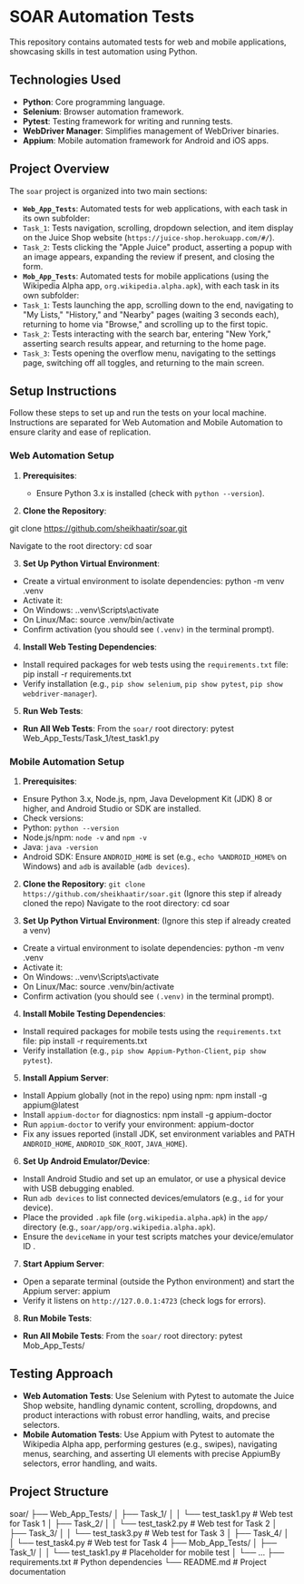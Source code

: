 # SOAR Automation Tests

This repository contains automated tests for web and mobile applications, showcasing skills in test automation using Python.

## Technologies Used
- **Python**: Core programming language.
- **Selenium**: Browser automation framework.
- **Pytest**: Testing framework for writing and running tests.
- **WebDriver Manager**: Simplifies management of WebDriver binaries.
- **Appium**: Mobile automation framework for Android and iOS apps.

## Project Overview
The `soar` project is organized into two main sections:
- **`Web_App_Tests`**: Automated tests for web applications, with each task in its own subfolder:
- `Task_1`: Tests navigation, scrolling, dropdown selection, and item display on the Juice Shop website (`https://juice-shop.herokuapp.com/#/`). 
- `Task_2`: Tests clicking the "Apple Juice" product, asserting a popup with an image appears, expanding the review if present, and closing the form.
- **`Mob_App_Tests`**: Automated tests for mobile applications (using the Wikipedia Alpha app, `org.wikipedia.alpha.apk`), with each task in its own subfolder:
- `Task_1`: Tests launching the app, scrolling down to the end, navigating to "My Lists," "History," and "Nearby" pages (waiting 3 seconds each), returning to home via "Browse," and scrolling up to the first topic.
- `Task_2`: Tests interacting with the search bar, entering "New York," asserting search results appear, and returning to the home page.
- `Task_3`: Tests opening the overflow menu, navigating to the settings page, switching off all toggles, and returning to the main screen.

## Setup Instructions
Follow these steps to set up and run the tests on your local machine. Instructions are separated for Web Automation and Mobile Automation to ensure clarity and ease of replication.

### Web Automation Setup
1. **Prerequisites**:
   - Ensure Python 3.x is installed (check with `python --version`).

2. **Clone the Repository**:

git clone https://github.com/sheikhaatir/soar.git

Navigate to the root directory: 
cd soar

3. **Set Up Python Virtual Environment**:
- Create a virtual environment to isolate dependencies:
python -m venv .venv
- Activate it:
- On Windows: ..venv\Scripts\activate
- On Linux/Mac: source .venv/bin/activate
- Confirm activation (you should see `(.venv)` in the terminal prompt).

4. **Install Web Testing Dependencies**:
- Install required packages for web tests using the `requirements.txt` file:
pip install -r requirements.txt
- Verify installation (e.g., `pip show selenium`, `pip show pytest`, `pip show webdriver-manager`).

5. **Run Web Tests**:
- **Run All Web Tests**: From the `soar/` root directory:
pytest Web_App_Tests/Task_1/test_task1.py

### Mobile Automation Setup
1. **Prerequisites**:
- Ensure Python 3.x, Node.js, npm, Java Development Kit (JDK) 8 or higher, and Android Studio or SDK are installed.
- Check versions:
- Python: `python --version`
- Node.js/npm: `node -v` and `npm -v`
- Java: `java -version`
- Android SDK: Ensure `ANDROID_HOME` is set (e.g., `echo %ANDROID_HOME%` on Windows) and `adb` is available (`adb devices`).

2. **Clone the Repository**: 
`git clone https://github.com/sheikhaatir/soar.git` (Ignore this step if already cloned the repo)
Navigate to the root directory:
cd soar

3. **Set Up Python Virtual Environment**: (Ignore this step if already created a venv)
- Create a virtual environment to isolate dependencies: 
python -m venv .venv
- Activate it:
- On Windows: ..venv\Scripts\activate
- On Linux/Mac: source .venv/bin/activate
- Confirm activation (you should see `(.venv)` in the terminal prompt).

4. **Install Mobile Testing Dependencies**:
- Install required packages for mobile tests using the `requirements.txt` file:
pip install -r requirements.txt
- Verify installation (e.g., `pip show Appium-Python-Client`, `pip show pytest`).

5. **Install Appium Server**:
- Install Appium globally (not in the repo) using npm:
npm install -g appium@latest
- Install `appium-doctor` for diagnostics:
npm install -g appium-doctor
- Run `appium-doctor` to verify your environment:
appium-doctor
- Fix any issues reported (install JDK, set environment variables and PATH `ANDROID_HOME`, `ANDROID_SDK_ROOT`, `JAVA_HOME`).

6. **Set Up Android Emulator/Device**:
- Install Android Studio and set up an emulator, or use a physical device with USB debugging enabled.
- Run `adb devices` to list connected devices/emulators (e.g., `id` for your device).
- Place the provided `.apk` file (`org.wikipedia.alpha.apk`) in the `app/` directory (e.g., `soar/app/org.wikipedia.alpha.apk`).
- Ensure the `deviceName` in your test scripts matches your device/emulator ID .

7. **Start Appium Server**:
- Open a separate terminal (outside the Python environment) and start the Appium server: 
appium
- Verify it listens on `http://127.0.0.1:4723` (check logs for errors).

8. **Run Mobile Tests**:
- **Run All Mobile Tests**: From the `soar/` root directory:
pytest Mob_App_Tests/

## Testing Approach
- **Web Automation Tests**: Use Selenium with Pytest to automate the Juice Shop website, handling dynamic content, scrolling, dropdowns, and product interactions with robust error handling, waits, and precise selectors.
- **Mobile Automation Tests**: Use Appium with Pytest to automate the Wikipedia Alpha app, performing gestures (e.g., swipes), navigating menus, searching, and asserting UI elements with precise AppiumBy selectors, error handling, and waits.

## Project Structure 
soar/
├── Web_App_Tests/
│   ├── Task_1/
│   │   └── test_task1.py  # Web test for Task 1
│   ├── Task_2/
│   │   └── test_task2.py  # Web test for Task 2
│   ├── Task_3/
│   │   └── test_task3.py  # Web test for Task 3
│   ├── Task_4/
│   │   └── test_task4.py  # Web test for Task 4
├── Mob_App_Tests/
│   ├── Task_1/
│   │   └── test_task1.py  # Placeholder for mobile test
│   └── ...
├── requirements.txt       # Python dependencies
└── README.md              # Project documentation



